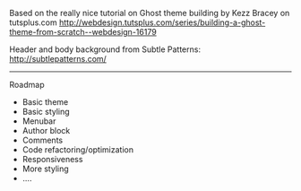 Based on the really nice tutorial on Ghost theme building by Kezz Bracey on tutsplus.com
http://webdesign.tutsplus.com/series/building-a-ghost-theme-from-scratch--webdesign-16179

Header and body background from Subtle Patterns: http://subtlepatterns.com/

---

Roadmap

* Basic theme
* Basic styling
* Menubar
* Author block
* Comments
* Code refactoring/optimization
* Responsiveness
* More styling
* ....

